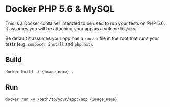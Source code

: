 # Docker PHP 5.6 & MySQL

This is a Docker container intended to be used to run your tests on PHP 5.6. It assumes you will be attaching your app as a volume to `/app`.

Be default it assumes your app has a `run.sh` file in the root that runs your tests (e.g. `composer install` and `phpunit`).

## Build

```
docker build -t {image_name} .
```

## Run

```
docker run -v /path/to/your/app:/app {image_name}
```

